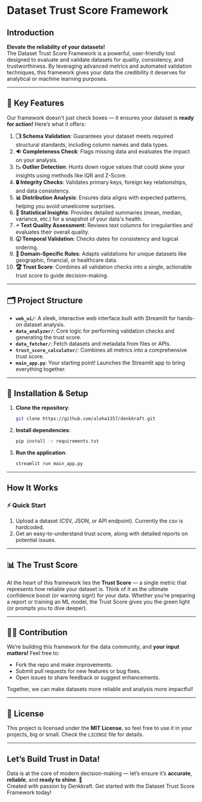 # Dataset Trust Score Framework

## Introduction
**Elevate the reliability of your datasets!**  
The Dataset Trust Score Framework is a powerful, user-friendly tool designed to evaluate and validate datasets for quality, consistency, and trustworthiness. By leveraging advanced metrics and automated validation techniques, this framework gives your data the credibility it deserves for analytical or machine learning purposes.  

---

## 🔑 Key Features
Our framework doesn't just check boxes — it ensures your dataset is **ready for action!** Here’s what it offers:

1. **🗋l Schema Validation**: Guarantees your dataset meets required structural standards, including column names and data types.  
2. **🔉 Completeness Check**: Flags missing data and evaluates the impact on your analysis.  
3. **📉 Outlier Detection**: Hunts down rogue values that could skew your insights using methods like IQR and Z-Score.  
4. **🔒 Integrity Checks**: Validates primary keys, foreign key relationships, and data consistency.  
5. **📊 Distribution Analysis**: Ensures data aligns with expected patterns, helping you avoid unwelcome surprises.  
6. **🧺 Statistical Insights**: Provides detailed summaries (mean, median, variance, etc.) for a snapshot of your data's health.  
7. **🗲 Text Quality Assessment**: Reviews text columns for irregularities and evaluates their overall quality.  
8. **🕢 Temporal Validation**: Checks dates for consistency and logical ordering.  
9. **🤝 Domain-Specific Rules**: Adapts validations for unique datasets like geographic, financial, or healthcare data.  
10. **🏆 Trust Score**: Combines all validation checks into a single, actionable trust score to guide decision-making.

---

## 🗂 Project Structure

- **`web_ui/`**: A sleek, interactive web interface built with Streamlit for hands-on dataset analysis.  
- **`data_analyzer/`**: Core logic for performing validation checks and generating the trust score.  
- **`data_fetcher/`**: Fetch datasets and metadata from files or APIs.  
- **`trust_score_calculator/`**: Combines all metrics into a comprehensive trust score.  
- **`main_app.py`**: Your starting point! Launches the Streamlit app to bring everything together.  

---

## 🔧 Installation & Setup

1. **Clone the repository**:  
   ```bash  
   git clone https://github.com/aloha1357/denkkraft.git 
   ```  

2. **Install dependencies**:  
   ```bash  
   pip install -r requirements.txt  
   ```  

3. **Run the application**:  
   ```bash  
   streamlit run main_app.py  
   ```  

---

## How It Works

### ⚡ Quick Start
1. Upload a dataset (CSV, JSON, or API endpoint). Currently the csv is hardcoded. 
2. Get an easy-to-understand trust score, along with detailed reports on potential issues.    
---

## 📊 The Trust Score
At the heart of this framework lies the **Trust Score** — a single metric that represents how reliable your dataset is. Think of it as the ultimate confidence boost (or warning sign!) for your data. Whether you’re preparing a report or training an ML model, the Trust Score gives you the green light (or prompts you to dive deeper).  

---

## 🧑‍💻 Contribution
We’re building this framework for the data community, and **your input matters!** Feel free to:  
- Fork the repo and make improvements.  
- Submit pull requests for new features or bug fixes.  
- Open issues to share feedback or suggest enhancements.  

Together, we can make datasets more reliable and analysis more impactful!  

---

## 📜 License
This project is licensed under the **MIT License**, so feel free to use it in your projects, big or small. Check the `LICENSE` file for details.  

---

## Let’s Build Trust in Data!
Data is at the core of modern decision-making — let’s ensure it’s **accurate**, **reliable**, and **ready to shine**. 🚀  
Created with passion by Denkkraft.
Get started with the Dataset Trust Score Framework today!

